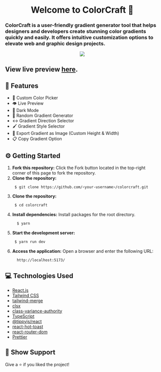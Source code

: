 <h1 align="center">Welcome to ColorCraft 👋</h1>

### ColorCraft is a user-friendly gradient generator tool that helps designers and developers create stunning color gradients quickly and easily. It offers intuitive customization options to elevate web and graphic design projects.

<p align="center">
  <kbd>
    <img src="https://github.com/programmer-rahul/colorcraft/blob/main/public/logo/logo.png"></img>
  </kbd>
</p>

## View live preview **[here](https://colorcraft.vercel.app)**.

## 🔧 Features

- 🎨 Custom Color Picker
- 👁️ Live Preview
- 🌙 Dark Mode
- 🎲 Random Gradient Generator
- ↔️ Gradient Direction Selector
- 🖌️ Gradient Style Selector
- 📐 Export Gradient as Image (Custom Height & Width)
- 📋 Copy Gradient Option

## ⚙️ Getting Started

1. **Fork this repository:** Click the Fork button located in the top-right corner of this page to fork the repository.
2. **Clone the repository:**
   ```bash
    $ git clone https://github.com/<your-username>/colorcraft.git
   ```
3. **Clone the repository:**
   ```bash
    $ cd colorcraft
   ```
4. **Install dependencies:**
   Install packages for the root directory.
   ```bash
     $ yarn
   ```
5. **Start the development server:**
   ```bash
    $ yarn run dev
   ```
6. **Access the application:**
   Open a browser and enter the following URL:
   ```bash
     http://localhost:5173/
   ```

## 💻 Technologies Used

- [React.js](https://reactjs.org/)
- [Tailwind CSS](https://tailwindcss.com/)
- [tailwind-merge](https://github.com/dcastil/tailwind-merge)
- [clsx](https://github.com/lukeed/clsx)
- [class-variance-authority](https://cva.style/docs)
- [TypeScript](https://www.typescriptlang.org/)
- [@tippyjs/react](https://github.com/atomiks/tippyjs-react)
- [react-hot-toast](https://react-hot-toast.com/)
- [react-router-dom](https://reactrouter.com/)
- [Prettier](https://prettier.io/)

## 💖 Show Support

Give a ⭐️ if you liked the project!
